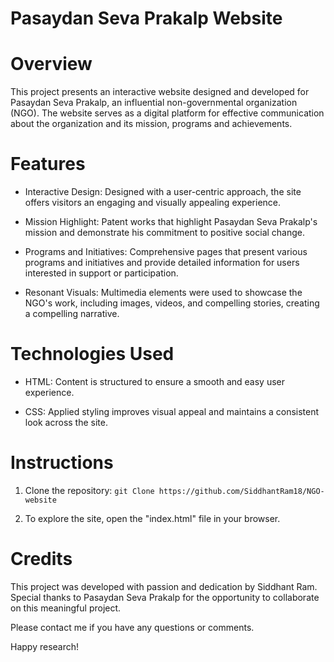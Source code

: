 # Pasaydan Seva Prakalp Website
# Overview
This project presents an interactive website designed and developed for Pasaydan Seva Prakalp, an influential non-governmental organization (NGO). The website serves as a digital platform for effective communication about the organization and its mission, programs and achievements.
# Features
- Interactive Design: Designed with a user-centric approach, the site offers visitors an engaging and visually appealing experience.

- Mission Highlight: Patent works that highlight Pasaydan Seva Prakalp's mission and demonstrate his commitment to positive social change.

- Programs and Initiatives: Comprehensive pages that present various programs and initiatives and provide detailed information for users interested in support or participation.

- Resonant Visuals: Multimedia elements were used to showcase the NGO's work, including images, videos, and compelling stories, creating a compelling narrative.
# Technologies Used
- HTML: Content is structured to ensure a smooth and easy user experience.

- CSS: Applied styling improves visual appeal and maintains a consistent look across the site.
# Instructions
1. Clone the repository: `git Clone https://github.com/SiddhantRam18/NGO-website`

2. To explore the site, open the "index.html" file in your browser.
# Credits
This project was developed with passion and dedication by Siddhant Ram. Special thanks to Pasaydan Seva Prakalp for the opportunity to collaborate on this meaningful project.

Please contact me if you have any questions or comments.

Happy research!
